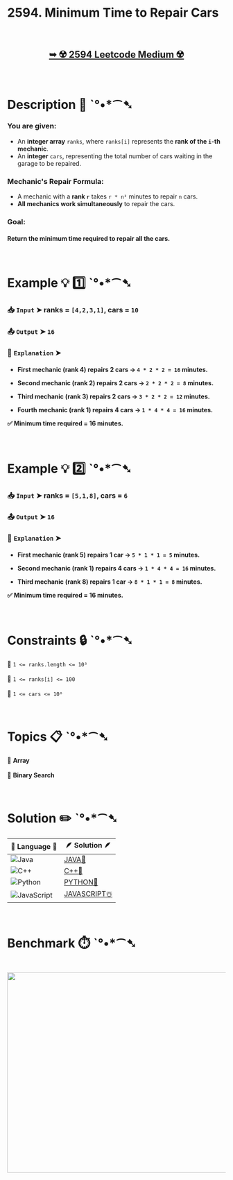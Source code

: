 # 2594. Minimum Time to Repair Cars

</br>

<h2 align="center"> 

<a href="https://leetcode.com/problems/minimum-time-to-repair-cars/description/?envType=daily-question&envId=2025-03-16"><strong>➥ ☢️ 2594 Leetcode Medium ☢️ </strong></a>
</h2>

</br>

# Description 📜 ˋ°•*⁀➷  

### You are given:  
- An **integer array** `ranks`, where `ranks[i]` represents the **rank of the `i`-th mechanic**.  
- An **integer** `cars`, representing the total number of cars waiting in the garage to be repaired.  

### Mechanic's Repair Formula:  
- A mechanic with a **rank `r`** takes `r * n²` minutes to repair `n` cars.  
- **All mechanics work simultaneously** to repair the cars.  

### **Goal**:  

#### Return the **minimum time** required to repair all the cars.  

</br>

# Example 💡 1️⃣ ˋ°•*⁀➷  

  ### 📥 `Input` ➤ ranks = `[4,2,3,1]`, cars = `10`  

  ### 📤 `Output` ➤ `16`  

  ### 🔦 `Explanation` ➤  

<h4>

- **First mechanic (rank 4)** repairs **2 cars** → `4 * 2 * 2 = 16` minutes.  

- **Second mechanic (rank 2)** repairs **2 cars** → `2 * 2 * 2 = 8` minutes.  

- **Third mechanic (rank 3)** repairs **2 cars** → `3 * 2 * 2 = 12` minutes.  

- **Fourth mechanic (rank 1)** repairs **4 cars** → `1 * 4 * 4 = 16` minutes.  

✅ **Minimum time required = 16 minutes**.  

</h4>

</br>

# Example 💡 2️⃣ ˋ°•*⁀➷  

  ### 📥 `Input` ➤ ranks = `[5,1,8]`, cars = `6`  

  ### 📤 `Output` ➤ `16`  

  ### 🔦 `Explanation` ➤  

<h4>

- **First mechanic (rank 5)** repairs **1 car** → `5 * 1 * 1 = 5` minutes.  

- **Second mechanic (rank 1)** repairs **4 cars** → `1 * 4 * 4 = 16` minutes.  

- **Third mechanic (rank 8)** repairs **1 car** → `8 * 1 * 1 = 8` minutes.  

✅ **Minimum time required = 16 minutes**.  

</h4>

</br>

# Constraints 🔒 ˋ°•*⁀➷  

🔹 `1 <= ranks.length <= 10⁵` </br>  
🔹 `1 <= ranks[i] <= 100` </br>  
🔹 `1 <= cars <= 10⁶` </br>  

</br>

# Topics 📋 ˋ°•*⁀➷  

🔸 **Array**  </br>  
🔸 **Binary Search**  </br>  

</br>

# Solution ✏️ ˋ°•*⁀➷

| 📒 Language 📒  | 🪶 Solution 🪶 |
| ------------- | ------------- |
|  ![Java](https://img.shields.io/badge/java-%23ED8B00.svg?style=for-the-badge&logo=openjdk&logoColor=white)  | [JAVA🍁](https://github.com/Prakhar-002/LEETCODE/blob/main/%F0%9F%8D%84%20Daily%20Challenge%202025%20%F0%9F%8D%B3/%F0%9F%94%AC%20Examine%20Thoroughly%20%F0%9F%A7%AC/03%20Mar%20%F0%9F%8C%BC/16%20-%2003%20-%202025%20---%202594.%20Minimum%20Time%20to%20Repair%20Cars%20%E2%98%83%EF%B8%8F%20%F0%9F%8D%81%20%F0%9F%8D%B0%20%F0%9F%8E%B2/%F0%9F%8D%81JAVA%20-%202594.%20Minimum%20Time%20to%20Repair%20Cars.java) |
|  ![C++](https://img.shields.io/badge/c++-%2300599C.svg?style=for-the-badge&logo=c%2B%2B&logoColor=white)  | [C++🎲](https://github.com/Prakhar-002/LEETCODE/blob/main/%F0%9F%8D%84%20Daily%20Challenge%202025%20%F0%9F%8D%B3/%F0%9F%94%AC%20Examine%20Thoroughly%20%F0%9F%A7%AC/03%20Mar%20%F0%9F%8C%BC/16%20-%2003%20-%202025%20---%202594.%20Minimum%20Time%20to%20Repair%20Cars%20%E2%98%83%EF%B8%8F%20%F0%9F%8D%81%20%F0%9F%8D%B0%20%F0%9F%8E%B2/%F0%9F%8E%B2CPP%20-%202594.%20Minimum%20Time%20to%20Repair%20Cars.cpp)  |
|  ![Python](https://img.shields.io/badge/python-3670A0?style=for-the-badge&logo=python&logoColor=ffdd54)    | [PYTHON🍰](https://github.com/Prakhar-002/LEETCODE/blob/main/%F0%9F%8D%84%20Daily%20Challenge%202025%20%F0%9F%8D%B3/%F0%9F%94%AC%20Examine%20Thoroughly%20%F0%9F%A7%AC/03%20Mar%20%F0%9F%8C%BC/16%20-%2003%20-%202025%20---%202594.%20Minimum%20Time%20to%20Repair%20Cars%20%E2%98%83%EF%B8%8F%20%F0%9F%8D%81%20%F0%9F%8D%B0%20%F0%9F%8E%B2/%F0%9F%8D%B0PYTHON%20-%202594.%20Minimum%20Time%20to%20Repair%20Cars.py) |
| ![JavaScript](https://img.shields.io/badge/javascript-%23323330.svg?style=for-the-badge&logo=javascript&logoColor=%23F7DF1E)   | [JAVASCRIPT☃️](https://github.com/Prakhar-002/LEETCODE/blob/main/%F0%9F%8D%84%20Daily%20Challenge%202025%20%F0%9F%8D%B3/%F0%9F%94%AC%20Examine%20Thoroughly%20%F0%9F%A7%AC/03%20Mar%20%F0%9F%8C%BC/16%20-%2003%20-%202025%20---%202594.%20Minimum%20Time%20to%20Repair%20Cars%20%E2%98%83%EF%B8%8F%20%F0%9F%8D%81%20%F0%9F%8D%B0%20%F0%9F%8E%B2/%E2%98%83%EF%B8%8FJAVASCRIPT%20-%202594.%20Minimum%20Time%20to%20Repair%20Cars2594.%20Minimum%20Time%20to%20Repair%20Cars.js) |

</br>

# Benchmark ⏱️ ˋ°•*⁀➷

<h1  align="center" >

<img src ="" width = "700px" height="462px" />

</h1>

